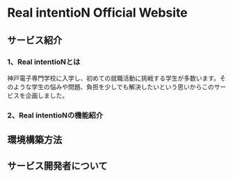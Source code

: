 # **Real intentioN Official Website**

## **サービス紹介**

### 1、Real intentioNとは
神戸電子専門学校に入学し、初めての就職活動に挑戦する学生が多数います。そのような学生の悩みや問題、負担を少しでも解決したいという思いからこのサービスを企画しました。

### 2、Real intentioNの機能紹介


## **環境構築方法**

## **サービス開発者について**

